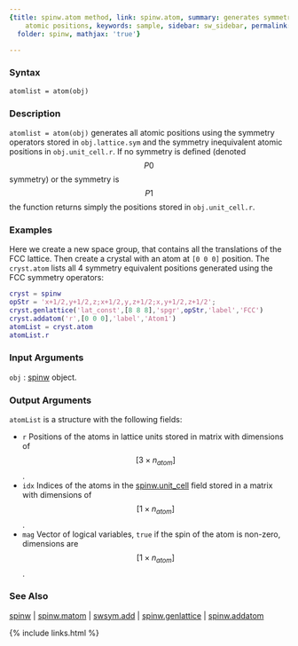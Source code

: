 ```yaml
---
{title: spinw.atom method, link: spinw.atom, summary: generates symmetry equivalent
    atomic positions, keywords: sample, sidebar: sw_sidebar, permalink: spinw_atom,
  folder: spinw, mathjax: 'true'}

---
```

  
### Syntax
  
`atomlist = atom(obj)`
  
### Description
  
`atomlist = atom(obj)` generates all atomic positions using the symmetry
operators stored in `obj.lattice.sym` and the symmetry inequivalent
atomic positions in `obj.unit_cell.r`. If no symmetry is defined (denoted
$$P0$$ symmetry) or the symmetry is $$P1$$ the function returns simply the
positions stored in `obj.unit_cell.r`.
  
### Examples
  
Here we create a new space group, that contains all the translations of
the FCC lattice. Then create a crystal with an atom at `[0 0 0]` position.
The `cryst.atom` lists all 4 symmetry equivalent positions generated using
the FCC symmetry operators:
 
```matlab
cryst = spinw
opStr = 'x+1/2,y+1/2,z;x+1/2,y,z+1/2;x,y+1/2,z+1/2';
cryst.genlattice('lat_const',[8 8 8],'spgr',opStr,'label','FCC')
cryst.addatom('r',[0 0 0],'label','Atom1')
atomList = cryst.atom
atomList.r
```
 
### Input Arguments
  
`obj`
: [spinw](spinw) object.
  
### Output Arguments
  
`atomList` is a structure with the following fields:
* `r`     Positions of the atoms in lattice units stored in matrix with
          dimensions of $$[3\times n_{atom}]$$. 
* `idx`   Indices of the atoms in the [spinw.unit_cell](spinw_unit_cell) field stored in a
          matrix with dimensions of $$[1\times n_{atom}]$$.
* `mag`   Vector of logical variables, `true` if the spin of the atom is
          non-zero, dimensions are $$[1\times n_{atom}]$$.
  
### See Also
  
[spinw](spinw) \| [spinw.matom](spinw_matom) \| [swsym.add](swsym_add) \| [spinw.genlattice](spinw_genlattice) \| [spinw.addatom](spinw_addatom)
 

{% include links.html %}
